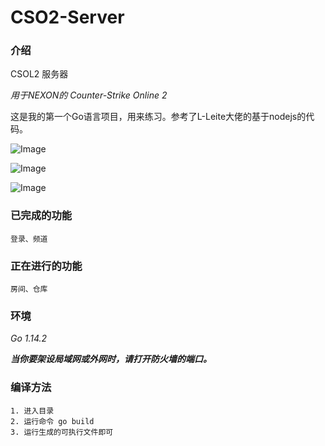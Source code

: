 # CSO2-Server

### 介绍

CSOL2 服务器

*用于NEXON的 Counter-Strike Online 2*

这是我的第一个Go语言项目，用来练习。参考了L-Leite大佬的基于nodejs的代码。

![Image](https://github.com/KouKouChan/CSO2-Server/blob/master/photos/main.png)

![Image](https://github.com/KouKouChan/CSO2-Server/blob/master/photos/intro.png)

![Image](https://github.com/KouKouChan/CSO2-Server/blob/master/photos/channel.png)

### 已完成的功能

    登录、频道

### 正在进行的功能

    房间、仓库

### 环境

*Go 1.14.2*

***当你要架设局域网或外网时，请打开防火墙的端口。***

### 编译方法

    1. 进入目录
    2. 运行命令 go build
    3. 运行生成的可执行文件即可

